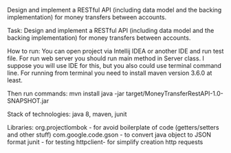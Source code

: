 Design and implement a RESTful API (including data model and the backing implementation)
for money transfers between accounts.

Task:
Design and implement a RESTful API (including data model and the backing implementation)
for money transfers between accounts.

How to run:
You can open project via Intellij IDEA or another IDE and run test file.
For run web server you should run main method in Server class.
I suppose you will use IDE for this, but you also could use terminal command line.
For running from terminal you need to install maven version 3.6.0 at least.

Then run commands:
mvn install
java -jar target/MoneyTransferRestAPI-1.0-SNAPSHOT.jar

Stack of technologies:
java 8, maven, junit

Libraries:
org.projectlombok - for avoid boilerplate of code (getters/setters and other stuff)
com.google.code.gson - to convert java object to JSON format
junit - for testing
httpclient- for simplify creation http requests